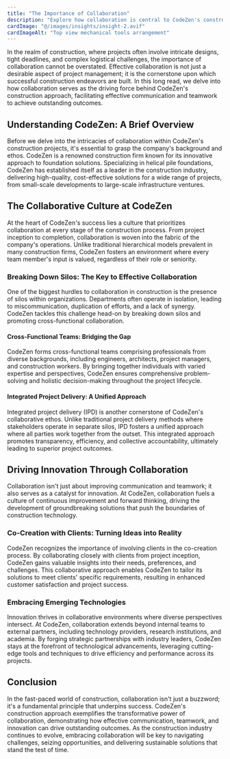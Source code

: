 ```yaml
---
title: "The Importance of Collaboration"
description: "Explore how collaboration is central to CodeZen's construction approach, driving effective communication and teamwork to achieve outstanding outcomes."
cardImage: "@/images/insights/insight-2.avif"
cardImageAlt: "Top view mechanical tools arrangement"
---
```


In the realm of construction, where projects often involve intricate designs, tight deadlines, and complex logistical challenges, the importance of collaboration cannot be overstated. Effective collaboration is not just a desirable aspect of project management; it is the cornerstone upon which successful construction endeavors are built. In this long read, we delve into how collaboration serves as the driving force behind CodeZen's construction approach, facilitating effective communication and teamwork to achieve outstanding outcomes.

## Understanding CodeZen: A Brief Overview

Before we delve into the intricacies of collaboration within CodeZen's construction projects, it's essential to grasp the company's background and ethos. CodeZen is a renowned construction firm known for its innovative approach to foundation solutions. Specializing in helical pile foundations, CodeZen has established itself as a leader in the construction industry, delivering high-quality, cost-effective solutions for a wide range of projects, from small-scale developments to large-scale infrastructure ventures.

## The Collaborative Culture at CodeZen

At the heart of CodeZen's success lies a culture that prioritizes collaboration at every stage of the construction process. From project inception to completion, collaboration is woven into the fabric of the company's operations. Unlike traditional hierarchical models prevalent in many construction firms, CodeZen fosters an environment where every team member's input is valued, regardless of their role or seniority.

### Breaking Down Silos: The Key to Effective Collaboration

One of the biggest hurdles to collaboration in construction is the presence of silos within organizations. Departments often operate in isolation, leading to miscommunication, duplication of efforts, and a lack of synergy. CodeZen tackles this challenge head-on by breaking down silos and promoting cross-functional collaboration.

#### Cross-Functional Teams: Bridging the Gap

CodeZen forms cross-functional teams comprising professionals from diverse backgrounds, including engineers, architects, project managers, and construction workers. By bringing together individuals with varied expertise and perspectives, CodeZen ensures comprehensive problem-solving and holistic decision-making throughout the project lifecycle.

#### Integrated Project Delivery: A Unified Approach

Integrated project delivery (IPD) is another cornerstone of CodeZen's collaborative ethos. Unlike traditional project delivery methods where stakeholders operate in separate silos, IPD fosters a unified approach where all parties work together from the outset. This integrated approach promotes transparency, efficiency, and collective accountability, ultimately leading to superior project outcomes.

## Driving Innovation Through Collaboration

Collaboration isn't just about improving communication and teamwork; it also serves as a catalyst for innovation. At CodeZen, collaboration fuels a culture of continuous improvement and forward thinking, driving the development of groundbreaking solutions that push the boundaries of construction technology.

### Co-Creation with Clients: Turning Ideas into Reality

CodeZen recognizes the importance of involving clients in the co-creation process. By collaborating closely with clients from project inception, CodeZen gains valuable insights into their needs, preferences, and challenges. This collaborative approach enables CodeZen to tailor its solutions to meet clients' specific requirements, resulting in enhanced customer satisfaction and project success.

### Embracing Emerging Technologies

Innovation thrives in collaborative environments where diverse perspectives intersect. At CodeZen, collaboration extends beyond internal teams to external partners, including technology providers, research institutions, and academia. By forging strategic partnerships with industry leaders, CodeZen stays at the forefront of technological advancements, leveraging cutting-edge tools and techniques to drive efficiency and performance across its projects.

## Conclusion

In the fast-paced world of construction, collaboration isn't just a buzzword; it's a fundamental principle that underpins success. CodeZen's construction approach exemplifies the transformative power of collaboration, demonstrating how effective communication, teamwork, and innovation can drive outstanding outcomes. As the construction industry continues to evolve, embracing collaboration will be key to navigating challenges, seizing opportunities, and delivering sustainable solutions that stand the test of time.